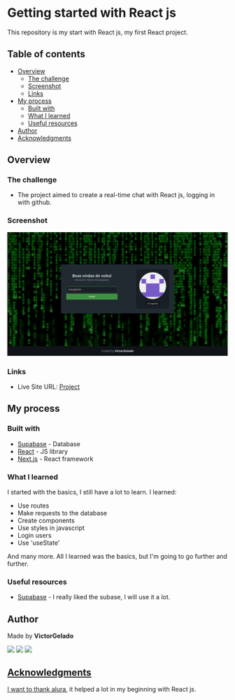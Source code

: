 # Getting started with React js

This repository is my start with React js, my first React project.

## Table of contents

- [Overview](#overview)
  - [The challenge](#the-challenge)
  - [Screenshot](#screenshot)
  - [Links](#links)
- [My process](#my-process)
  - [Built with](#built-with)
  - [What I learned](#what-i-learned)
  - [Useful resources](#useful-resources)
- [Author](#author)
- [Acknowledgments](#acknowledgments)

## Overview

### The challenge

- The project aimed to create a real-time chat with React js, logging in with github.

### Screenshot

![image-preview](./printscreen.png)

### Links

- Live Site URL: [Project](https://start-reactjs.vercel.app/)

## My process

### Built with

- [Supabase](https://supabase.com/) - Database
- [React](https://reactjs.org/) - JS library
- [Next.js](https://nextjs.org/) - React framework

### What I learned

I started with the basics, I still have a lot to learn. I learned:
- Use routes
- Make requests to the database
- Create components
- Use styles in javascript
- Login users
- Use 'useState'

And many more. All I learned was the basics, but I'm going to go further and further.

### Useful resources

- [Supabase](https://supabase.com/) - I really liked the subase, I will use it a lot.

## Author

Made by **VictorGelado**

<div>
  <a href="https://www.instagram.com/victorgelado_dev/" target="_blank"><img src="https://img.shields.io/badge/Instagram-E4405F?style=for-the-badge&logo=instagram&logoColor=white"></a>
  <a href="https://www.linkedin.com/in/victorgelado/" target="_blank"/><img src="https://img.shields.io/badge/LinkedIn-0077B5?style=for-the-badge&logo=linkedin&logoColor=white"/></a>
  <a href="mailto:victorgeladocontato@gmail.com" target="_blank"><img src="https://img.shields.io/badge/Gmail-D14836?style=for-the-badge&logo=gmail&logoColor=white"/>
</div>

## Acknowledgments

I want to thank [alura](https://alura.com.br/), it helped a lot in my beginning with React js.
